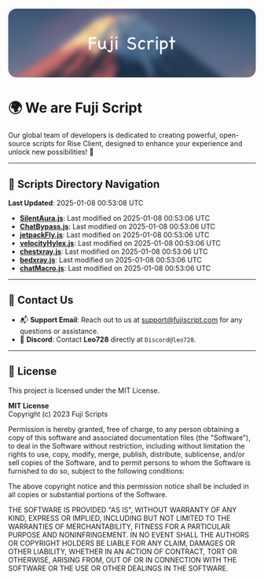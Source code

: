 ![Banner](.github/b.webp)

# 🌍 **We are Fuji Script**

Our global team of developers is dedicated to creating powerful, open-source scripts for Rise Client, designed to enhance your experience and unlock new possibilities! 🌟

---
<!-- SCRIPTS_NAVIGATION_START -->
## 📂 **Scripts Directory Navigation**

**Last Updated**: 2025-01-08 00:53:08 UTC

- **[SilentAura.js](scripts/SilentAura.js)**: Last modified on 2025-01-08 00:53:06 UTC
- **[ChatBypass.js](scripts/ChatBypass.js)**: Last modified on 2025-01-08 00:53:06 UTC
- **[jetpackFly.js](scripts/jetpackFly.js)**: Last modified on 2025-01-08 00:53:06 UTC
- **[velocityHylex.js](scripts/velocityHylex.js)**: Last modified on 2025-01-08 00:53:06 UTC
- **[chestxray.js](scripts/chestxray.js)**: Last modified on 2025-01-08 00:53:06 UTC
- **[bedxray.js](scripts/bedxray.js)**: Last modified on 2025-01-08 00:53:06 UTC
- **[chatMacro.js](scripts/chatMacro.js)**: Last modified on 2025-01-08 00:53:06 UTC

<!-- SCRIPTS_NAVIGATION_END -->

---

## 💬 **Contact Us**  
- 📬 **Support Email**: Reach out to us at [support@fujiscript.com](mailto:support@fujiscript.com) for any questions or assistance.  
- 💬 **Discord**: Contact **Leo728** directly at `Discord@leo728`.

---

## 📜 **License**

This project is licensed under the MIT License.  

**MIT License**  
Copyright (c) 2023 Fuji Scripts  

Permission is hereby granted, free of charge, to any person obtaining a copy of this software and associated documentation files (the "Software"), to deal in the Software without restriction, including without limitation the rights to use, copy, modify, merge, publish, distribute, sublicense, and/or sell copies of the Software, and to permit persons to whom the Software is furnished to do so, subject to the following conditions:  

The above copyright notice and this permission notice shall be included in all copies or substantial portions of the Software.  

THE SOFTWARE IS PROVIDED "AS IS", WITHOUT WARRANTY OF ANY KIND, EXPRESS OR IMPLIED, INCLUDING BUT NOT LIMITED TO THE WARRANTIES OF MERCHANTABILITY, FITNESS FOR A PARTICULAR PURPOSE AND NONINFRINGEMENT. IN NO EVENT SHALL THE AUTHORS OR COPYRIGHT HOLDERS BE LIABLE FOR ANY CLAIM, DAMAGES OR OTHER LIABILITY, WHETHER IN AN ACTION OF CONTRACT, TORT OR OTHERWISE, ARISING FROM, OUT OF OR IN CONNECTION WITH THE SOFTWARE OR THE USE OR OTHER DEALINGS IN THE SOFTWARE.  
